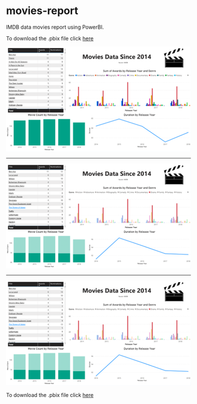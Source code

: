 # movies-report

IMDB data movies report using PowerBI.

To download the .pbix file click [here](./movies-report.pbix)


![Report Overview](/movies-report.png)

-------------------------------------------------------------
![](/movies-report-1.png)

-------------------------------------------------------------

![](/movies-report-1.png)


To download the .pbix file click [here](./movies-report.pbix)
